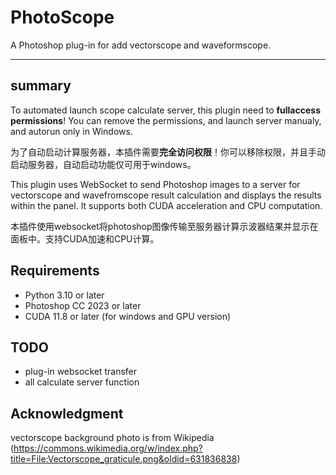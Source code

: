# PhotoScope
A Photoshop plug-in for add vectorscope and waveformscope.

***
## summary
To automated launch scope calculate server, this plugin need to **fullaccess permissions**! You can remove the permissions, and launch server manualy, and autorun only in Windows.

为了自动启动计算服务器，本插件需要**完全访问权限**！你可以移除权限，并且手动启动服务器，自动启动功能仅可用于windows。

This plugin uses WebSocket to send Photoshop images to a server for vectorscope and wavefromscope result calculation and displays the results within the panel. It supports both CUDA acceleration and CPU computation.

本插件使用websocket将photoshop图像传输至服务器计算示波器结果并显示在面板中。支持CUDA加速和CPU计算。

## Requirements
- Python 3.10 or later
- Photoshop CC 2023 or later
- CUDA 11.8 or later (for windows and GPU version)

## TODO
- plug-in websocket transfer
- all calculate server function

## Acknowledgment
vectorscope background photo is from Wikipedia (https://commons.wikimedia.org/w/index.php?title=File:Vectorscope_graticule.png&oldid=631836838)